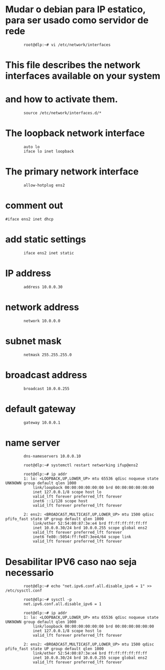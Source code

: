 # Mudar o debian para IP estatico, para ser usado como servidor de rede

            root@dlp:~# vi /etc/network/interfaces
            
# This file describes the network interfaces available on your system
# and how to activate them.

            source /etc/network/interfaces.d/*

# The loopback network interface
            
            auto lo
            iface lo inet loopback

# The primary network interface
            allow-hotplug ens2
            
# comment out
    #iface ens2 inet dhcp

# add static settings
            iface ens2 inet static
            
# IP address
            address 10.0.0.30
            
# network address
            network 10.0.0.0
            
# subnet mask
            netmask 255.255.255.0
            
# broadcast address
            broadcast 10.0.0.255
            
# default gateway
            gateway 10.0.0.1
            
# name server
            dns-nameservers 10.0.0.10

            root@dlp:~# systemctl restart networking ifup@ens2
            
            root@dlp:~# ip addr
            1: lo: <LOOPBACK,UP,LOWER_UP> mtu 65536 qdisc noqueue state UNKNOWN group default qlen 1000
                link/loopback 00:00:00:00:00:00 brd 00:00:00:00:00:00
                inet 127.0.0.1/8 scope host lo
                valid_lft forever preferred_lft forever
                inet6 ::1/128 scope host
                valid_lft forever preferred_lft forever
            
            2: ens2: <BROADCAST,MULTICAST,UP,LOWER_UP> mtu 1500 qdisc pfifo_fast state UP group default qlen 1000
                link/ether 52:54:00:87:3e:e4 brd ff:ff:ff:ff:ff:ff
                inet 10.0.0.30/24 brd 10.0.0.255 scope global ens2
                valid_lft forever preferred_lft forever
                inet6 fe80::5054:ff:fe87:3ee4/64 scope link
                valid_lft forever preferred_lft forever

# Desabilitar IPV6 caso nao seja necessario

            root@dlp:~# echo "net.ipv6.conf.all.disable_ipv6 = 1" >> /etc/sysctl.conf
            
            root@dlp:~# sysctl -p
            net.ipv6.conf.all.disable_ipv6 = 1
            
            root@dlp:~# ip addr
            1: lo: <LOOPBACK,UP,LOWER_UP> mtu 65536 qdisc noqueue state UNKNOWN group default qlen 1000
                link/loopback 00:00:00:00:00:00 brd 00:00:00:00:00:00
                inet 127.0.0.1/8 scope host lo
                valid_lft forever preferred_lft forever
            
            2: ens2: <BROADCAST,MULTICAST,UP,LOWER_UP> mtu 1500 qdisc pfifo_fast state UP group default qlen 1000
                link/ether 52:54:00:87:3e:e4 brd ff:ff:ff:ff:ff:ff
                inet 10.0.0.30/24 brd 10.0.0.255 scope global ens2
                valid_lft forever preferred_lft forever